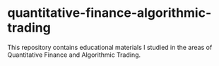 # quantitative-finance-algorithmic-trading
This repository contains educational materials I studied in the areas of Quantitative Finance and Algorithmic Trading.
